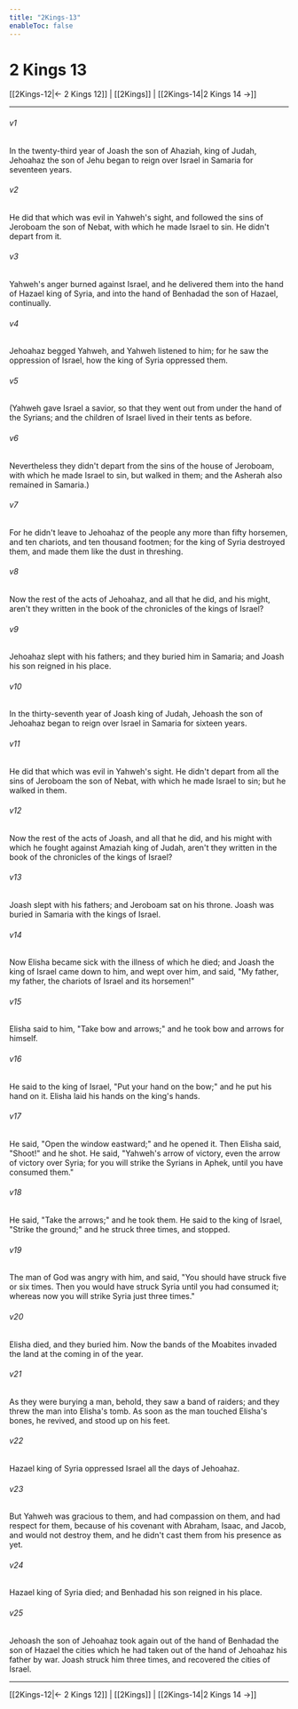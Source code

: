 ```yaml
---
title: "2Kings-13"
enableToc: false
---
```


# 2 Kings 13

[[2Kings-12|← 2 Kings 12]] | [[2Kings]] | [[2Kings-14|2 Kings 14 →]]
***



###### v1 
In the twenty-third year of Joash the son of Ahaziah, king of Judah, Jehoahaz the son of Jehu began to reign over Israel in Samaria for seventeen years. 

###### v2 
He did that which was evil in Yahweh's sight, and followed the sins of Jeroboam the son of Nebat, with which he made Israel to sin. He didn't depart from it. 

###### v3 
Yahweh's anger burned against Israel, and he delivered them into the hand of Hazael king of Syria, and into the hand of Benhadad the son of Hazael, continually. 

###### v4 
Jehoahaz begged Yahweh, and Yahweh listened to him; for he saw the oppression of Israel, how the king of Syria oppressed them. 

###### v5 
(Yahweh gave Israel a savior, so that they went out from under the hand of the Syrians; and the children of Israel lived in their tents as before. 

###### v6 
Nevertheless they didn't depart from the sins of the house of Jeroboam, with which he made Israel to sin, but walked in them; and the Asherah also remained in Samaria.) 

###### v7 
For he didn't leave to Jehoahaz of the people any more than fifty horsemen, and ten chariots, and ten thousand footmen; for the king of Syria destroyed them, and made them like the dust in threshing. 

###### v8 
Now the rest of the acts of Jehoahaz, and all that he did, and his might, aren't they written in the book of the chronicles of the kings of Israel? 

###### v9 
Jehoahaz slept with his fathers; and they buried him in Samaria; and Joash his son reigned in his place. 

###### v10 
In the thirty-seventh year of Joash king of Judah, Jehoash the son of Jehoahaz began to reign over Israel in Samaria for sixteen years. 

###### v11 
He did that which was evil in Yahweh's sight. He didn't depart from all the sins of Jeroboam the son of Nebat, with which he made Israel to sin; but he walked in them. 

###### v12 
Now the rest of the acts of Joash, and all that he did, and his might with which he fought against Amaziah king of Judah, aren't they written in the book of the chronicles of the kings of Israel? 

###### v13 
Joash slept with his fathers; and Jeroboam sat on his throne. Joash was buried in Samaria with the kings of Israel. 

###### v14 
Now Elisha became sick with the illness of which he died; and Joash the king of Israel came down to him, and wept over him, and said, "My father, my father, the chariots of Israel and its horsemen!" 

###### v15 
Elisha said to him, "Take bow and arrows;" and he took bow and arrows for himself. 

###### v16 
He said to the king of Israel, "Put your hand on the bow;" and he put his hand on it. Elisha laid his hands on the king's hands. 

###### v17 
He said, "Open the window eastward;" and he opened it. Then Elisha said, "Shoot!" and he shot. He said, "Yahweh's arrow of victory, even the arrow of victory over Syria; for you will strike the Syrians in Aphek, until you have consumed them." 

###### v18 
He said, "Take the arrows;" and he took them. He said to the king of Israel, "Strike the ground;" and he struck three times, and stopped. 

###### v19 
The man of God was angry with him, and said, "You should have struck five or six times. Then you would have struck Syria until you had consumed it; whereas now you will strike Syria just three times." 

###### v20 
Elisha died, and they buried him. Now the bands of the Moabites invaded the land at the coming in of the year. 

###### v21 
As they were burying a man, behold, they saw a band of raiders; and they threw the man into Elisha's tomb. As soon as the man touched Elisha's bones, he revived, and stood up on his feet. 

###### v22 
Hazael king of Syria oppressed Israel all the days of Jehoahaz. 

###### v23 
But Yahweh was gracious to them, and had compassion on them, and had respect for them, because of his covenant with Abraham, Isaac, and Jacob, and would not destroy them, and he didn't cast them from his presence as yet. 

###### v24 
Hazael king of Syria died; and Benhadad his son reigned in his place. 

###### v25 
Jehoash the son of Jehoahaz took again out of the hand of Benhadad the son of Hazael the cities which he had taken out of the hand of Jehoahaz his father by war. Joash struck him three times, and recovered the cities of Israel.

***
[[2Kings-12|← 2 Kings 12]] | [[2Kings]] | [[2Kings-14|2 Kings 14 →]]
